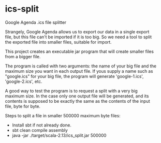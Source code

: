 # ics-split
Google Agenda .ics file splitter

Strangely, Google Agenda allows us to export our data in a single export file, but this file can't be imported if it is too big. So we need a tool to split the exported file into smaller files, suitable for import.

This project creates an executable jar program that will create smaller files from a bigger file.

The program is called with two arguments: the name of your big file and the maximum size you want in each output file. If yous supply a name such as "google.ics" for your big file, the
program will generate 'google-1.ics', 'google-2.ics', etc.

A good way to test the program is to request a split with a very big maximum size. In the case only one output file will be generated, and its contents is supposed to be exactly the same as the contents of the input file, byte for byte. 

Steps to split a file in smaller 500000 maximum byte files:
* Install sbt if not already done.
* sbt clean compile assembly
* java -jar ./target/scala-2.13/ics_split.jar <your big file> 500000 

